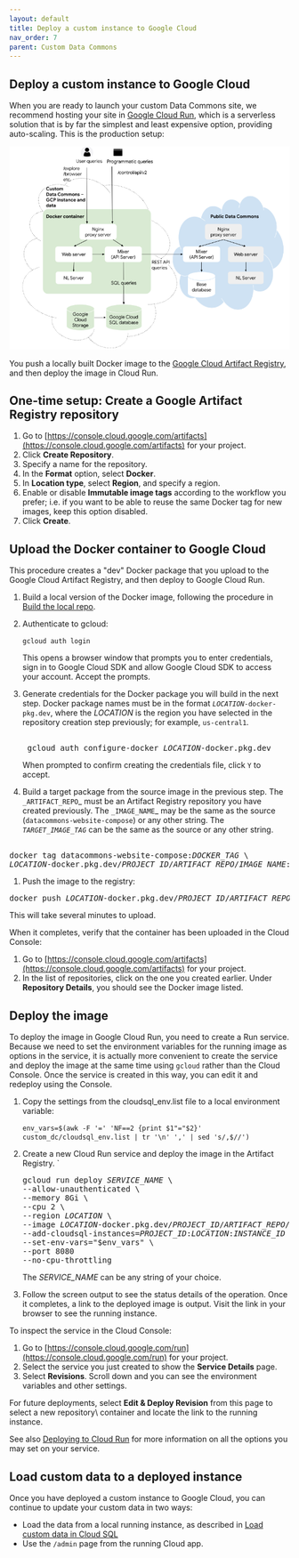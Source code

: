 ```yaml
---
layout: default
title: Deploy a custom instance to Google Cloud
nav_order: 7
parent: Custom Data Commons
---
```


## Deploy a custom instance to Google Cloud

When you are ready to launch your custom Data Commons site, we recommend hosting your site in [Google Cloud Run](https://cloud.google.com/run/), which is a serverless solution that is by far the simplest and least expensive option, providing auto-scaling. This is the production setup:

![setup4](/assets/images/custom_dc/customdc_setup4.png)

You push a locally built Docker image to the [Google Cloud Artifact Registry](https://cloud.google.com/artifact-registry), and then deploy the image in Cloud Run.

## One-time setup: Create a Google Artifact Registry repository

1. Go to [https://console.cloud.google.com/artifacts](https://console.cloud.google.com/artifacts) for your project.
1. Click **Create Repository**.
1. Specify a name for the repository.
1. In the **Format** option, select **Docker**.
1. In **Location type**, select **Region**, and specify a region.
1. Enable or disable **Immutable image tags** according to the workflow you prefer; i.e. if you want to be able to reuse the same Docker tag for new images, keep this option disabled.
1. Click **Create**.

## Upload the Docker container to Google Cloud

This procedure creates a "dev" Docker package that you upload to the Google Cloud Artifact Registry, and then deploy to Google Cloud Run.

1. Build a local version of the Docker image, following the procedure in [Build the local repo](/custom_dc/build_repo.html).
1. Authenticate to gcloud:

   ```shell
   gcloud auth login
   ```

   This opens a browser window that prompts you to enter credentials, sign in to Google Cloud SDK and allow Google Cloud SDK to access your account. Accept the prompts.

1. Generate credentials for the Docker package you will build in the next step. Docker package names must be in the format <code><var>LOCATION</var>-docker-pkg.dev</code>, where the _LOCATION_ is the region you have selected in the repository creation step previously; for example, `us-central1`.

    <pre>  
    gcloud auth configure-docker <var>LOCATION</var>-docker.pkg.dev  
   </pre>

   When prompted to confirm creating the credentials file, click `Y` to accept.

1. Build a target package from the source image in the previous step. The `_ARTIFACT_REPO`_ must be an Artifact Registry repository you have created previously. The `_IMAGE_NAME`_ may be the same as the source (`datacommons-website-compose`) or any other string. The _`TARGET_IMAGE_TAG`_ can be the same as the source or any other string.

 <pre> 
docker tag datacommons-website-compose:<var>DOCKER_TAG</var> \  
<var>LOCATION</var>-docker.pkg.dev/<var>PROJECT_ID</var>/<var>ARTIFACT_REPO</var>/<var>IMAGE_NAME</var>:<var>TARGET_IMAGE_TAG</var>  
</pre>

1. Push the image to the registry:

<pre>
docker push <var>LOCATION</var>-docker.pkg.dev/<var>PROJECT_ID</var>/<var>ARTIFACT_REPO</var>/<var>IMAGE_NAME</var>:<var>TARGET_IMAGE_TAG</var>  
</pre>

This will take several minutes to upload.

When it completes, verify that the container has been uploaded in the Cloud Console:

1. Go to [https://console.cloud.google.com/artifacts](https://console.cloud.google.com/artifacts) for your project.
1. In the list of repositories, click on the one you created earlier. Under **Repository Details**, you should see the Docker image listed.

## Deploy the image

To deploy the image in Google Cloud Run, you need to create a Run service. Because we need to set the environment variables for the running image as options in the service, it is actually more convenient to create the service and deploy the image at the same time using `gcloud` rather than the Cloud Console. Once the service is created in this way, you can edit it and redeploy using the Console.

1. Copy the settings from the cloudsql_env.list file to a local environment variable:

   ```shell
   env_vars=$(awk -F '=' 'NF==2 {print $1"="$2}' custom_dc/cloudsql_env.list | tr '\n' ',' | sed 's/,$//')
   ```

1. Create a new Cloud Run service and deploy the image in the Artifact Registry. `

   <pre>
   gcloud run deploy <var>SERVICE_NAME</var> \  
   --allow-unauthenticated \  
   --memory 8Gi \  
   --cpu 2 \  
   --region <var>LOCATION</var> \  
   --image <var>LOCATION</var>-docker.pkg.dev/<var>PROJECT_ID</var>/<var>ARTIFACT_REPO</var>/<var>IMAGE_NAME</var>:<var>TARGET_IMAGE_TAG</var>  \
   --add-cloudsql-instances=<var>PROJECT_ID</var>:<var>LOCATION</var>:<var>INSTANCE_ID</var> \  
   --set-env-vars="$env_vars" \  
   --port 8080  
   --no-cpu-throttling
   </pre>

   The _SERVICE_NAME_ can be any string of your choice.

1. Follow the screen output to see the status details of the operation. Once it completes, a link to the deployed image is output. Visit the link in your browser to see the running instance.

To inspect the service in the Cloud Console:

1. Go to [https://console.cloud.google.com/run](https://console.cloud.google.com/run) for your project.
1. Select the service you just created to show the **Service Details** page.
1. Select **Revisions**. Scroll down and you can see the environment variables and other settings.

For future deployments, select **Edit & Deploy Revision** from this page to select a new repository\ container and locate the link to the running instance.

See also [Deploying to Cloud Run](https://cloud.google.com/run/docs/deploying) for more information on all the options you may set on your service.

## Load custom data to a deployed instance

Once you have deployed a custom instance to Google Cloud, you can continue to update your custom data in two ways:

- Load the data from a local running instance, as described in [Load custom data in Cloud SQL](/custom_dc/data_cloud.html#load-data-cloudsql)
- Use the `/admin` page from the running Cloud app.

